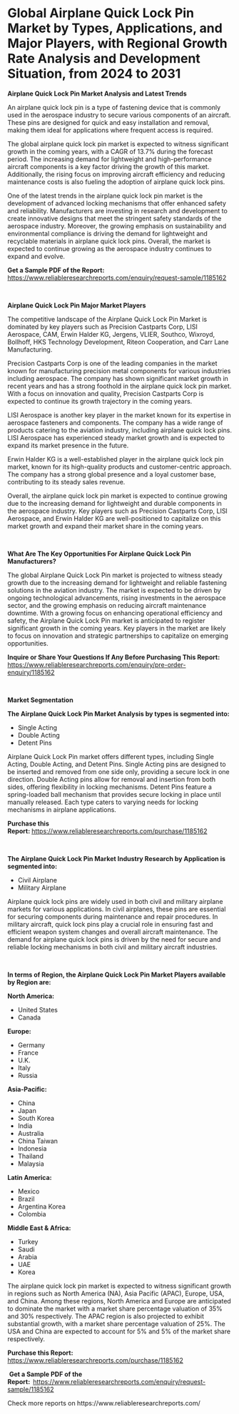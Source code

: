 <p><h1>Global Airplane Quick Lock Pin Market by Types, Applications, and Major Players, with Regional Growth Rate Analysis and Development Situation, from 2024 to 2031</h1></p><p><strong>Airplane Quick Lock Pin Market Analysis and Latest Trends</strong></p>
<p><p>An airplane quick lock pin is a type of fastening device that is commonly used in the aerospace industry to secure various components of an aircraft. These pins are designed for quick and easy installation and removal, making them ideal for applications where frequent access is required.</p><p>The global airplane quick lock pin market is expected to witness significant growth in the coming years, with a CAGR of 13.7% during the forecast period. The increasing demand for lightweight and high-performance aircraft components is a key factor driving the growth of this market. Additionally, the rising focus on improving aircraft efficiency and reducing maintenance costs is also fueling the adoption of airplane quick lock pins.</p><p>One of the latest trends in the airplane quick lock pin market is the development of advanced locking mechanisms that offer enhanced safety and reliability. Manufacturers are investing in research and development to create innovative designs that meet the stringent safety standards of the aerospace industry. Moreover, the growing emphasis on sustainability and environmental compliance is driving the demand for lightweight and recyclable materials in airplane quick lock pins. Overall, the market is expected to continue growing as the aerospace industry continues to expand and evolve.</p></p>
<p><strong>Get a Sample PDF of the Report:&nbsp;</strong> <a href="https://www.reliableresearchreports.com/enquiry/request-sample/1185162">https://www.reliableresearchreports.com/enquiry/request-sample/1185162</a></p>
<p>&nbsp;</p>
<p><strong>Airplane Quick Lock Pin Major Market Players</strong></p>
<p><p>The competitive landscape of the Airplane Quick Lock Pin Market is dominated by key players such as Precision Castparts Corp, LISI Aerospace, CAM, Erwin Halder KG, Jergens, VLIER, Southco, Wixroyd, Bollhoff, HKS Technology Development, Riteon Cooperation, and Carr Lane Manufacturing. </p><p>Precision Castparts Corp is one of the leading companies in the market known for manufacturing precision metal components for various industries including aerospace. The company has shown significant market growth in recent years and has a strong foothold in the airplane quick lock pin market. With a focus on innovation and quality, Precision Castparts Corp is expected to continue its growth trajectory in the coming years.</p><p>LISI Aerospace is another key player in the market known for its expertise in aerospace fasteners and components. The company has a wide range of products catering to the aviation industry, including airplane quick lock pins. LISI Aerospace has experienced steady market growth and is expected to expand its market presence in the future.</p><p>Erwin Halder KG is a well-established player in the airplane quick lock pin market, known for its high-quality products and customer-centric approach. The company has a strong global presence and a loyal customer base, contributing to its steady sales revenue.</p><p>Overall, the airplane quick lock pin market is expected to continue growing due to the increasing demand for lightweight and durable components in the aerospace industry. Key players such as Precision Castparts Corp, LISI Aerospace, and Erwin Halder KG are well-positioned to capitalize on this market growth and expand their market share in the coming years.</p></p>
<p>&nbsp;</p>
<p><strong>What Are The Key Opportunities For Airplane Quick Lock Pin Manufacturers?</strong></p>
<p><p>The global Airplane Quick Lock Pin market is projected to witness steady growth due to the increasing demand for lightweight and reliable fastening solutions in the aviation industry. The market is expected to be driven by ongoing technological advancements, rising investments in the aerospace sector, and the growing emphasis on reducing aircraft maintenance downtime. With a growing focus on enhancing operational efficiency and safety, the Airplane Quick Lock Pin market is anticipated to register significant growth in the coming years. Key players in the market are likely to focus on innovation and strategic partnerships to capitalize on emerging opportunities.</p></p>
<p><strong>Inquire or Share Your Questions If Any Before Purchasing This Report:</strong> <a href="https://www.reliableresearchreports.com/enquiry/pre-order-enquiry/1185162">https://www.reliableresearchreports.com/enquiry/pre-order-enquiry/1185162</a></p>
<p>&nbsp;</p>
<p><strong>Market Segmentation</strong></p>
<p><strong>The Airplane Quick Lock Pin Market Analysis by types is segmented into:</strong></p>
<p><ul><li>Single Acting</li><li>Double Acting</li><li>Detent Pins</li></ul></p>
<p><p>Airplane Quick Lock Pin market offers different types, including Single Acting, Double Acting, and Detent Pins. Single Acting pins are designed to be inserted and removed from one side only, providing a secure lock in one direction. Double Acting pins allow for removal and insertion from both sides, offering flexibility in locking mechanisms. Detent Pins feature a spring-loaded ball mechanism that provides secure locking in place until manually released. Each type caters to varying needs for locking mechanisms in airplane applications.</p></p>
<p><strong>Purchase this Report:&nbsp;</strong><a href="https://www.reliableresearchreports.com/purchase/1185162">https://www.reliableresearchreports.com/purchase/1185162</a></p>
<p>&nbsp;</p>
<p><strong>The Airplane Quick Lock Pin Market Industry Research by Application is segmented into:</strong></p>
<p><ul><li>Civil Airplane</li><li>Military Airplane</li></ul></p>
<p><p>Airplane quick lock pins are widely used in both civil and military airplane markets for various applications. In civil airplanes, these pins are essential for securing components during maintenance and repair procedures. In military aircraft, quick lock pins play a crucial role in ensuring fast and efficient weapon system changes and overall aircraft maintenance. The demand for airplane quick lock pins is driven by the need for secure and reliable locking mechanisms in both civil and military aircraft industries.</p></p>
<p>&nbsp;</p>
<p><strong>In terms of Region, the Airplane Quick Lock Pin Market Players available by Region are:</strong></p>
<p>
    <p> <strong> North America: </strong>
        <ul>
            <li>United States</li>
            <li>Canada</li>
        </ul>
        </p> 
    <p> <strong> Europe: </strong>
        <ul>
            <li>Germany</li>
            <li>France</li>
            <li>U.K.</li>
            <li>Italy</li>
            <li>Russia</li>
        </ul>
        </p> 
    <p> <strong> Asia-Pacific: </strong>
        <ul>
            <li>China</li>
            <li>Japan</li>
            <li>South Korea</li>
            <li>India</li>
            <li>Australia</li>
            <li>China Taiwan</li>
            <li>Indonesia</li>
            <li>Thailand</li>
            <li>Malaysia</li>
        </ul>
        </p> 
    <p> <strong> Latin America: </strong>
        <ul>
            <li>Mexico</li>
            <li>Brazil</li>
            <li>Argentina Korea</li>
            <li>Colombia</li>
        </ul>
        </p> 
    <p> <strong> Middle East & Africa: </strong>
        <ul>
            <li>Turkey</li>
            <li>Saudi</li>
            <li>Arabia</li>
            <li>UAE</li>
            <li>Korea</li>
        </ul>
    </p>
    </p>
<p><p>The airplane quick lock pin market is expected to witness significant growth in regions such as North America (NA), Asia Pacific (APAC), Europe, USA, and China. Among these regions, North America and Europe are anticipated to dominate the market with a market share percentage valuation of 35% and 30% respectively. The APAC region is also projected to exhibit substantial growth, with a market share percentage valuation of 25%. The USA and China are expected to account for 5% and 5% of the market share respectively.</p></p>
<p><strong>Purchase this Report: </strong><a href="https://www.reliableresearchreports.com/purchase/1185162">https://www.reliableresearchreports.com/purchase/1185162</a></p>
<p>&nbsp;<strong>Get a Sample PDF of the Report:&nbsp;&nbsp;</strong><a href="https://www.reliableresearchreports.com/enquiry/request-sample/1185162">https://www.reliableresearchreports.com/enquiry/request-sample/1185162</a></p>
<p><strong></strong></p>
<p>Check more reports on https://www.reliableresearchreports.com/</p>